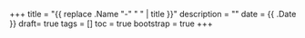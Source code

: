 +++
title = "{{ replace .Name "-" " " | title }}"
description = ""
date = {{ .Date }}
draft= true
tags = []
toc = true
bootstrap = true
+++
